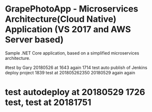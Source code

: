 
# GrapePhotoApp - Microservices Architecture(Cloud Native) Application (VS 2017 and AWS Server based)
Sample .NET Core application, based on a simplified microservices architecture. <p>
#test by Gary 20180526 at 1643 again 1714 test auto publish of Jenkins deploy project 1839 test at 201805262350 20180529 again again
# test autodeploy at 20180529 1726 test, test at 20181751
  
 
 
 
